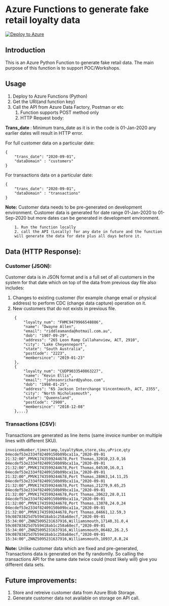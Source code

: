 # Azure Functions to generate fake retail loyalty data
[![Deploy to Azure](https://azurecomcdn.azureedge.net/mediahandler/acomblog/media/Default/blog/deploybutton.png)](https://azuredeploy.net/)
## Introduction
This is an Azure Python Function to generate fake retail data. The main purpose of this function is to support POC/Workshops.

## Usage
1. Deploy to Azure Functions (Python)
2. Get the URI(and function key)
3. Call the API from Azure Data Factory, Postman or etc
   1. Function supports POST method only
   2. HTTP Request body:

<b> Trans_date </b>: Minimum trans_date as it is in the code is 01-Jan-2020 any earlier dates will result in HTTP error.

For full customer data on a particular date:
```
{ 
	"trans_date": "2020-09-01",
	"dataDomain" : "customers"	
}
```

For transactions data on a particular date:

```
{ 
	"trans_date": "2020-09-01",
	"dataDomain" : "transactions"	
}
```

<b>Note:</b> Customer data needs to be pre-generated on development environment.
        Customer data is generated for date range 01-Jan-2020 to 01-Sep-2020 but more dates can be generated in development environment. 

        1. Run the function locally
        2. call the API (Locally) for any date in future and the function 
        will generate the data for date plus all days before it.
    
## Data (HTTP Response):

### Customer (JSON):

Customer data is in JSON format and is a full set of all customers in the system for that date which on top of the data from previous day file also includes:
1. Changes to existing customer (for example change email or physical address) to perform CDC (change data capture) operation on it.
2. New customers that do not exists in previous file.

```
    {
        "loyalty_num": "FHMC9479966548886",
        "name": "Dwayne Allen",
        "email": "riddleamanda@hotmail.com.au",
        "dob": "1907-09-29",
        "address": "265 Leon Ramp Callahanview, ACT, 2910",
        "city": "Lake Cheyenneport",
        "state": "South Australia",
        "postCode": "2223",
        "membersince": "2019-01-23"
    },
    {
        "loyalty_num": "CUDP9033540863227",
        "name": "Kevin Ellis",
        "email": "johnsonrichard@yahoo.com",
        "dob": "1998-01-25",
        "address": "65 Jackson Interchange Vincentmouth, ACT, 2355",
        "city": "North Nicholasmouth",
        "state": "Queensland",
        "postCode": "2900",
        "membersince": "2018-12-08"
    },...}
```
### Transactions (CSV):  
Transactions are generated as line items (same invoice number on multiple lines with different SKU).

```
invoiceNumber,timestamp,loyaltyNum,store,sku,uPrice,qty
04ecdef53e2334f82409150b09bca11a,"2020-09-01 21:32:00",PMVK1743599244678,Port Thomas,32010,23.0,16
04ecdef53e2334f82409150b09bca11a,"2020-09-01 21:32:00",PMVK1743599244678,Port Thomas,04530,16.0,1
04ecdef53e2334f82409150b09bca11a,"2020-09-01 21:32:00",PMVK1743599244678,Port Thomas,28063,14.11,25
04ecdef53e2334f82409150b09bca11a,"2020-09-01 21:32:00",PMVK1743599244678,Port Thomas,21279,9.65,25
04ecdef53e2334f82409150b09bca11a,"2020-09-01 21:32:00",PMVK1743599244678,Port Thomas,20622,28.0,11
04ecdef53e2334f82409150b09bca11a,"2020-09-01 21:32:00",PMVK1743599244678,Port Thomas,13878,24.0,24
04ecdef53e2334f82409150b09bca11a,"2020-09-01 21:32:00",PMVK1743599244678,Port Thomas,04661,12.59,3
59c08783825d7b59418ab1c258a68ecf,"2020-09-01 15:34:00",ZNNZ5095231637916,Williamsmouth,17148,31.0,4
59c08783825d7b59418ab1c258a68ecf,"2020-09-01 15:34:00",ZNNZ5095231637916,Williamsmouth,06482,26.2,5
59c08783825d7b59418ab1c258a68ecf,"2020-09-01 15:34:00",ZNNZ5095231637916,Williamsmouth,10937,8.8,24

```


<b>Note:</b> Unlike customer data which are fixed and pre-generated, Transactions data is generated on the fly randomlly. So calling the transactions API for the same date twice could (most likely will) give you different data sets.


## Future improvements:
1. Store and retreive customer data from Azure Blob Storage.
2. Generate customer data not available on storage on API call.